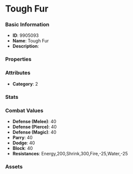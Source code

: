 # Tough Fur



### Basic Information

- **ID**: 9905093
- **Name**: Tough Fur
- **Description**: 

### Properties


### Attributes

- **Category**: 2

### Stats


### Combat Values

- **Defense (Melee)**: 40
- **Defense (Pierce)**: 40
- **Defense (Magic)**: 40
- **Parry**: 40
- **Dodge**: 40
- **Block**: 40
- **Resistances**: Energy,200,Shrink,300,Fire,-25,Water,-25

### Assets


